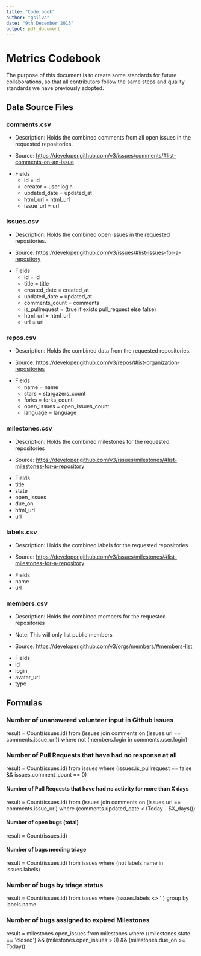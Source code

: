 ```yaml
---
title: "Code book"
author: "gsilva"
date: "9th December 2015"
output: pdf_document
---
```


# Metrics Codebook

The purpose of this document is to create some standards for future collaborations, so that all contributors follow the same steps and quality standards we have previously adopted. 

## Data Source Files

### comments.csv

- Description: Holds the combined comments from all open issues in the requested repositories.

- Source: https://developer.github.com/v3/issues/comments/#list-comments-on-an-issue

* Fields
  * id	          = id
  * creator	      = user.login
  * updated_date	= updated_at
  * html_url	    = html_url
  * issue_url     = url

### issues.csv

- Description: Holds the combined open issues in the requested repositories.

- Source: https://developer.github.com/v3/issues/#list-issues-for-a-repository

* Fields
  * id	            = id
  * title	          = title
  * created_date	  = created_at
  * updated_date	  = updated_at
  * comments_count	= comments
  * is_pullrequest	= (true if exists pull_request else false)
  * html_url	      = html_url
  * url             = url

### repos.csv

- Description: Holds the combined data from the requested repositories.

- Source: https://developer.github.com/v3/repos/#list-organization-repositories

* Fields
  * name	      = name
  * stars	      = stargazers_count
  * forks	      = forks_count
  * open_issues	= open_issues_count
  * language    = language

### milestones.csv

- Description: Holds the combined milestones for the requested repositories

- Source: https://developer.github.com/v3/issues/milestones/#list-milestones-for-a-repository
 
* Fields
 * title
 * state
 * open_issues
 * due_on
 * html_url
 * url

### labels.csv

- Description: Holds the combined labels for the requested repositories

- Source: https://developer.github.com/v3/issues/milestones/#list-milestones-for-a-repository
 
* Fields
 * name
 * url

### members.csv

- Description: Holds the combined members for the requested repositories

- Note: This will only list public members

- Source: https://developer.github.com/v3/orgs/members/#members-list
 
* Fields
 * id
 * login
 * avatar_url
 * type

## Formulas

### Number of unanswered volunteer input in Github issues

result = Count(issues.id) from (issues join comments on (issues.url == comments.issue_url)) where not (members.login in comments.user.login) 

### Number of Pull Requests that have had no response at all

result = Count(issues.id) from issues where (issues.is_pullrequest == false && issues.comment_count == 0)

#### Number of Pull Requests that have had no activity for more than X days

result = Count(issues.id) from (issues join comments on (issues.url == comments.issue_url) where (comments.updated_date < (Today - $X_days)))

#### Number of open bugs (total)

result = Count(issues.id)

#### Number of bugs needing triage

result = Count(issues.id) from issues where (not labels.name in issues.labels)

### Number of bugs by triage status

result = Count(issues.id) from issues where (issues.labels <> '') group by labels.name

### Number of bugs assigned to expired Milestones

result = milestones.open_issues from milestones where ((milestones.state == 'closed') && (milestones.open_issues > 0) && (milestones.due_on >= Today))
